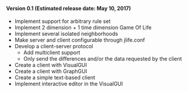 #### Version 0.1 (Estimated release date: May 10, 2017)
* Implement support for arbitrary rule set
* Implement 2 dimension + 1 time dimension Game Of Life
* Implement several isolated neighborhoods
* Make server and client configurable through jlife.conf
* Develop a client-server protocol
    * Add multiclient support
    * Only send the differences and/or the data requested
    by the client
* Create a client with VisualGUI
* Create a client with GraphGUI
* Create a simple text-based client
* Implement interactive editor in the VisualGUI
